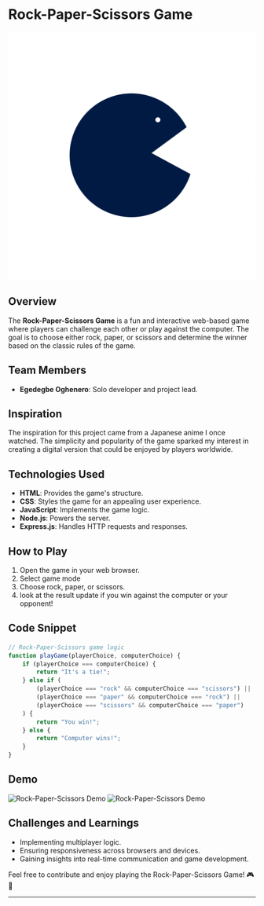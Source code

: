 # Rock-Paper-Scissors Game

![Rock-Paper-Scissors Logo][def]

## Overview

The **Rock-Paper-Scissors Game** is a fun and interactive web-based game where players can challenge each other or play against the computer. The goal is to choose either rock, paper, or scissors and determine the winner based on the classic rules of the game.

## Team Members

- **Egedegbe Oghenero**: Solo developer and project lead.

## Inspiration

The inspiration for this project came from a Japanese anime I once watched. The simplicity and popularity of the game sparked my interest in creating a digital version that could be enjoyed by players worldwide.

## Technologies Used

- **HTML**: Provides the game's structure.
- **CSS**: Styles the game for an appealing user experience.
- **JavaScript**: Implements the game logic.
- **Node.js**: Powers the server.
- **Express.js**: Handles HTTP requests and responses.

## How to Play

1. Open the game in your web browser.
2. Select game mode
3. Choose rock, paper, or scissors.
4. look at the result update if you win against the computer or your opponent!

## Code Snippet

```javascript
// Rock-Paper-Scissors game logic
function playGame(playerChoice, computerChoice) {
    if (playerChoice === computerChoice) {
        return "It's a tie!";
    } else if (
        (playerChoice === "rock" && computerChoice === "scissors") ||
        (playerChoice === "paper" && computerChoice === "rock") ||
        (playerChoice === "scissors" && computerChoice === "paper")
    ) {
        return "You win!";
    } else {
        return "Computer wins!";
    }
}
```

## Demo

![Rock-Paper-Scissors Demo][demo]
![Rock-Paper-Scissors Demo](./styles/images/Rock-Paper-Scissors_Gameplay.gif)

## Challenges and Learnings

- Implementing multiplayer logic.
- Ensuring responsiveness across browsers and devices.
- Gaining insights into real-time communication and game development.

Feel free to contribute and enjoy playing the Rock-Paper-Scissors Game! 🎮🌟

---

[def]: .\styles\images\logo.png
[demo]: \styles\images\Rock-Paper-Scissors_Gameplay.gif
